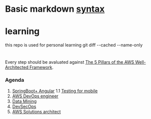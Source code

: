 # Basic markdown [syntax](https://help.github.com/en/articles/basic-writing-and-formatting-syntax#links)
# learning
this repo is used for personal learning 
git diff --cached --name-only
#
Every step should be avaluated against 
[The 5 Pillars of the AWS Well-Architected Framework](https://aws.amazon.com/blogs/apn/the-5-pillars-of-the-aws-well-architected-framework/).

### Agenda 

1. [SpringBoot+ Angular]( https://www.javaguides.net/2019/06/spring-boot-angular-7-crud-example-tutorial.html )
1.1 [Testing for mobile](https://medium.com/@briananderson2209/best-automation-testing-tools-for-2018-top-10-reviews-8a4a19f664d2)
2. [AWS DevOps engineer]( https://www.udemy.com/share/101Btg/ )
3. [Data Mining]()
4. [DevSecOps](https://github.com/hysnsec/DevSecOps-Studio)
5. [AWS Solutions architect](https://aws.amazon.com/certification/certified-solutions-architect-professional/)